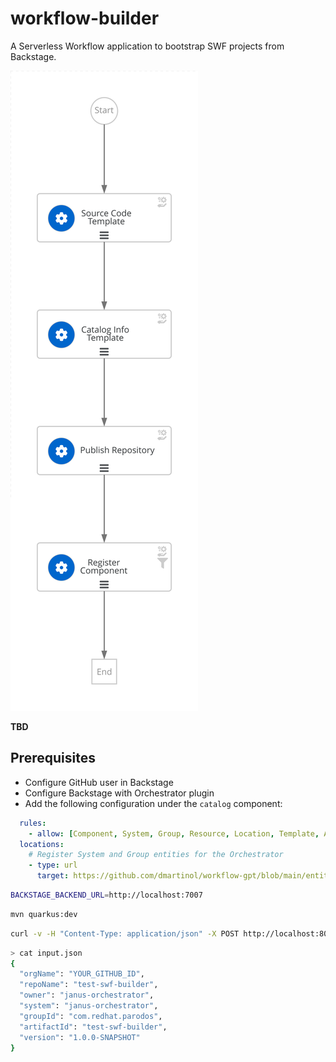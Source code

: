 # workflow-builder
A Serverless Workflow application to bootstrap SWF projects from Backstage.

![SWF VIZ](./src/main/resources/workflow.svg)

**TBD**

## Prerequisites
* Configure GitHub user in Backstage
* Configure Backstage with Orchestrator plugin
* Add the following configuration under the `catalog` component:
```yaml
  rules:
    - allow: [Component, System, Group, Resource, Location, Template, API, User, Domain]
  locations:
    # Register System and Group entities for the Orchestrator
    - type: url
      target: https://github.com/dmartinol/workflow-gpt/blob/main/entities/workflow-resources.yaml
```

```bash
BACKSTAGE_BACKEND_URL=http://localhost:7007
```

```bash
mvn quarkus:dev
```
```bash
curl -v -H "Content-Type: application/json" -X POST http://localhost:8080/workflow-builder -d @input.json
```

```bash
> cat input.json
{
  "orgName": "YOUR_GITHUB_ID",
  "repoName": "test-swf-builder",
  "owner": "janus-orchestrator",
  "system": "janus-orchestrator",
  "groupId": "com.redhat.parodos",
  "artifactId": "test-swf-builder",
  "version": "1.0.0-SNAPSHOT"
}
```